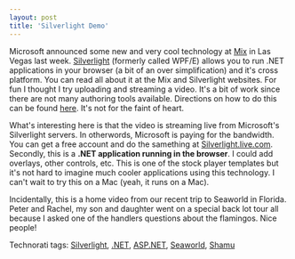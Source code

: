 ```yaml
---
layout: post
title: 'Silverlight Demo'
---
```

Microsoft announced some new and very cool technology at [Mix](http://visitmix.com/) in Las Vegas last week. [Silverlight](http://silverlight.net/) (formerly called WPF/E) allows you to run .NET applications in your browser (a bit of an over simplification) and it's cross platform. You can read all about it at the Mix and Silverlight websites. For fun I thought I try uploading and streaming a video. It's a bit of work since there are not many authoring tools available. Directions on how to do this can be found [here](http://blogs.msdn.com/tims/archive/2007/04/30/silverlight-streaming-is-now-live.aspx). It's not for the faint of heart.

What's interesting here is that the video is streaming live from Microsoft's Silverlight servers. In otherwords, Microsoft is paying for the bandwidth. You can get a free account and do the samething at [Silverlight.live.com](http://silverlight.live.com/). Secondly, this is a **.NET application running in the browser**. I could add overlays, other controls, etc. This is one of the stock player templates but it's not hard to imagine much cooler applications using this technology. I can't wait to try this on a Mac (yeah, it runs on a Mac).

Incidentally, this is a home video from our recent trip to Seaworld in Florida. Peter and Rachel, my son and daughter went on a special back lot tour all because I asked one of the handlers questions about the flamingos. Nice people!

Technorati tags: [Silverlight](http://technorati.com/tags/Silverlight), [.NET](http://technorati.com/tags/.NET), [ASP.NET](http://technorati.com/tags/ASP.NET), [Seaworld](http://technorati.com/tags/Seaworld), [Shamu](http://technorati.com/tags/Shamu)
